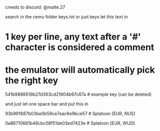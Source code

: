 creeds to discord: @malte.27



search in the cemu folder keys.txt or just keys let this text in 


# 1 key per line, any text after a '#' character is considered a comment
# the emulator will automatically pick the right key
541b9889519b27d363cd21604b97c67a # example key (can be deleted)


and just let one space bar and put this in

93b991687b03be0b59ce7aac6e9bce57 # Splatoon [EUR, NUS]

0a86710661b48cbc08f51de03ed7423e # Splatoon [EUR, WUD]
